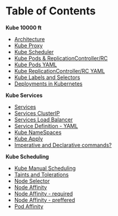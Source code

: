 # Table of Contents

**Kube 10000 ft**
- [Architecture](./Day1/architecture.md)
- [Kube Proxy](./Day1/kube-proxy.md)
- [Kube Scheduler](./Day1/kube-scheduler.md)
- [Kube Pods & ReplicationController/RC](./Day2/pod.md)
- [Kube Pods YAML](./Day2/pod.yaml)
- [Kube ReplicationController/RC YAML](./Day2/rc-definition.yaml)
- [Kube Labels and Selectors](./Day2/labels-selector.md)
- [Deployments in Kubernetes](./Day2/deployments.md)


**Kube Services**
- [Services](./Day3/services.md)
- [Services ClusterIP](./Day3/services-cluster-ip.md)
- [Services Load Balancer](./Day3/services-loadbalancer.md)
- [Service Definition - YAML](./Day3/service-definition.yaml)
- [Kube NameSpaces](./Day3/namespace.md)
- [Kube Apply](./Day4/kube-apply.md)
- [Imperative and Declarative commands?](./Day4/Imperative-Declarative.md)

**Kube Scheduling**
- [Kube Manual Scheduling](./Day4/manual-scheduling.md)
- [Taints and Tolerations](./Day4/taints-tolerations.md)
- [Node Selector](./Day5/node-selectors.md)
- [Node Affinity](./Day5/node-affinity.md)
- [Node Affinity - required](./Day5/node-aafinity-ex-1.yaml)
- [Node Affinity - preffered](./Day5/node-aafinity-ex-2.yaml)
- [Pod Affinity](./Day5/pod-affinity.md)
